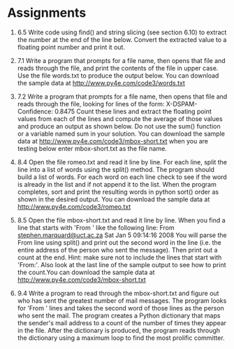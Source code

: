 # Assignments

1. 6.5 Write code using find() and string slicing (see section 6.10) to extract the number at the end of the line below. Convert the extracted value to a floating point number and print it out.
2. 7.1 Write a program that prompts for a file name, then opens that file and reads through the file, and print the contents of the file in upper case. Use the file words.txt to produce the output below.
   You can download the sample data at http://www.py4e.com/code3/words.txt
3. 7.2 Write a program that prompts for a file name, then opens that file and reads through the file, looking for lines of the form:
   X-DSPAM-Confidence: 0.8475
   Count these lines and extract the floating point values from each of the lines and compute the average of those values and produce an output as shown below. Do not use the sum() function or a variable named sum in your solution.
   You can download the sample data at http://www.py4e.com/code3/mbox-short.txt when you are testing below enter mbox-short.txt as the file name.

4. 8.4 Open the file romeo.txt and read it line by line. For each line, split the line into a list of words using the split() method. The program should build a list of words. For each word on each line check to see if the word is already in the list and if not append it to the list. When the program completes, sort and print the resulting words in python sort() order as shown in the desired output.
   You can download the sample data at http://www.py4e.com/code3/romeo.txt
5. 8.5 Open the file mbox-short.txt and read it line by line. When you find a line that starts with 'From ' like the following line:
   From stephen.marquard@uct.ac.za Sat Jan 5 09:14:16 2008
   You will parse the From line using split() and print out the second word in the line (i.e. the entire address of the person who sent the message). Then print out a count at the end.
   Hint: make sure not to include the lines that start with 'From:'. Also look at the last line of the sample output to see how to print the count.You can download the sample data at http://www.py4e.com/code3/mbox-short.txt

6. 9.4 Write a program to read through the mbox-short.txt and figure out who has sent the greatest number of mail messages. The program looks for 'From ' lines and takes the second word of those lines as the person who sent the mail. The program creates a Python dictionary that maps the sender's mail address to a count of the number of times they appear in the file. After the dictionary is produced, the program reads through the dictionary using a maximum loop to find the most prolific committer.
